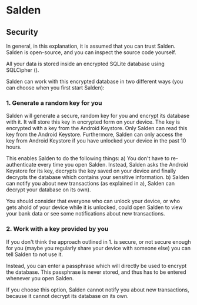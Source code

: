 # Salden

## Security

In general, in this explanation, it is assumed that you can trust Salden. Salden is open-source, and you can inspect the source code yourself.

All your data is stored inside an encrypted SQLite database using SQLCipher ().

Salden can work with this encrypted database in two different ways (you can choose when you first start Salden):
### 1. Generate a random key for you
Salden will generate a secure, random key for you and encrypt its database with it. It will store this key in encrypted form on your device. The key is encrypted with a key from the Android Keystore. Only Salden can read this key from the Android Keystore. Furthermore, Salden can only access the key from Android Keystore if you have unlocked your device in the past 10 hours.

This enables Salden to do the following things:
a) You don't have to re-authenticate every time you open Salden. Instead, Salden asks the Android Keystore for its key, decrypts the key saved on your device and finally decrypts the database which contains your sensitive information.
b) Salden can notify you about new transactions (as explained in a), Salden can decrypt your database on its own).

You should consider that everyone who can unlock your device, or who gets ahold of your device while it is unlocked, could open Salden to view your bank data or see some notifications about new transactions.

### 2. Work with a key provided by you
If you don't think the approach outlined in 1. is secure, or not secure enough for you (maybe you regularly share your device with someone else) you can tell Salden to not use it.

Instead, you can enter a passphrase which will directly be used to encrypt the database. This passphrase is never stored, and thus has to be entered whenever you open Salden. 

If you choose this option, Salden cannot notify you about new transactions, because it cannot decrypt its database on its own.

